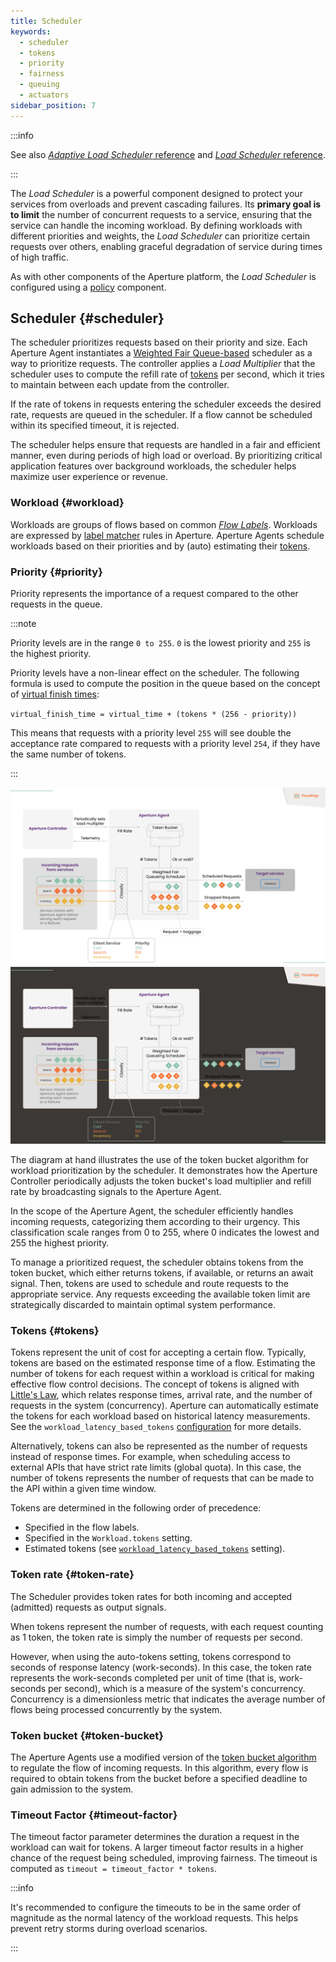 ```yaml
---
title: Scheduler
keywords:
  - scheduler
  - tokens
  - priority
  - fairness
  - queuing
  - actuators
sidebar_position: 7
---
```


:::info

See also
[_Adaptive Load Scheduler_ reference](/reference/policies/spec.md#adaptive-load-scheduler)
and
[_Load Scheduler_ reference](/reference/policies/spec.md#adaptive-load-scheduler).

:::

The _Load Scheduler_ is a powerful component designed to protect your services
from overloads and prevent cascading failures. Its **primary goal is to limit**
the number of concurrent requests to a service, ensuring that the service can
handle the incoming workload. By defining workloads with different priorities
and weights, the _Load Scheduler_ can prioritize certain requests over others,
enabling graceful degradation of service during times of high traffic.

As with other components of the Aperture platform, the _Load Scheduler_ is
configured using a [policy][policies] component.

## Scheduler {#scheduler}

The scheduler prioritizes requests based on their priority and size. Each
Aperture Agent instantiates a
[Weighted Fair Queue-based](https://en.wikipedia.org/wiki/Weighted_fair_queueing)
scheduler as a way to prioritize requests. The controller applies a _Load
Multiplier_ that the scheduler uses to compute the refill rate of
[tokens](#tokens) per second, which it tries to maintain between each update
from the controller.

If the rate of tokens in requests entering the scheduler exceeds the desired
rate, requests are queued in the scheduler. If a flow cannot be scheduled within
its specified timeout, it is rejected.

The scheduler helps ensure that requests are handled in a fair and efficient
manner, even during periods of high load or overload. By prioritizing critical
application features over background workloads, the scheduler helps maximize
user experience or revenue.

### Workload {#workload}

Workloads are groups of flows based on common [_Flow Labels_](./flow-label.md).
Workloads are expressed by [label matcher][label-matcher] rules in Aperture.
Aperture Agents schedule workloads based on their priorities and by (auto)
estimating their [tokens](#tokens).

### Priority {#priority}

Priority represents the importance of a request compared to the other requests
in the queue.

:::note

Priority levels are in the range `0 to 255`. `0` is the lowest priority and
`255` is the highest priority.

Priority levels have a non-linear effect on the scheduler. The following formula
is used to compute the position in the queue based on the concept of
[virtual finish times](https://en.wikipedia.org/wiki/Weighted_fair_queueing#Algorithm):

`virtual_finish_time = virtual_time + (tokens * (256 - priority))`

This means that requests with a priority level `255` will see double the
acceptance rate compared to requests with a priority level `254`, if they have
the same number of tokens.

:::

![Token Bucket](./assets/img/token-bucket-light.svg#gh-light-mode-only)
![Token Bucket](./assets/img/token-bucket-dark.svg#gh-dark-mode-only)

The diagram at hand illustrates the use of the token bucket algorithm for
workload prioritization by the scheduler. It demonstrates how the Aperture
Controller periodically adjusts the token bucket's load multiplier and refill
rate by broadcasting signals to the Aperture Agent.

In the scope of the Aperture Agent, the scheduler efficiently handles incoming
requests, categorizing them according to their urgency. This classification
scale ranges from 0 to 255, where 0 indicates the lowest and 255 the highest
priority.

To manage a prioritized request, the scheduler obtains tokens from the token
bucket, which either returns tokens, if available, or returns an await signal.
Then, tokens are used to schedule and route requests to the appropriate service.
Any requests exceeding the available token limit are strategically discarded to
maintain optimal system performance.

### Tokens {#tokens}

Tokens represent the unit of cost for accepting a certain flow. Typically,
tokens are based on the estimated response time of a flow. Estimating the number
of tokens for each request within a workload is critical for making effective
flow control decisions. The concept of tokens is aligned with
[Little's Law](https://en.wikipedia.org/wiki/Little%27s_law), which relates
response times, arrival rate, and the number of requests in the system
(concurrency). Aperture can automatically estimate the tokens for each workload
based on historical latency measurements. See the
`workload_latency_based_tokens`
[configuration](/reference/policies/spec.md#load-scheduler) for more details.

Alternatively, tokens can also be represented as the number of requests instead
of response times. For example, when scheduling access to external APIs that
have strict rate limits (global quota). In this case, the number of tokens
represents the number of requests that can be made to the API within a given
time window.

Tokens are determined in the following order of precedence:

- Specified in the flow labels.
- Specified in the `Workload.tokens` setting.
- Estimated tokens (see
  [`workload_latency_based_tokens`](/reference/policies/spec.md#load-scheduler)
  setting).

### Token rate {#token-rate}

The Scheduler provides token rates for both incoming and accepted (admitted)
requests as output signals.

When tokens represent the number of requests, with each request counting as 1
token, the token rate is simply the number of requests per second.

However, when using the auto-tokens setting, tokens correspond to seconds of
response latency (work-seconds). In this case, the token rate represents the
work-seconds completed per unit of time (that is, work-seconds per second),
which is a measure of the system's concurrency. Concurrency is a dimensionless
metric that indicates the average number of flows being processed concurrently
by the system.

### Token bucket {#token-bucket}

The Aperture Agents use a modified version of the
[token bucket algorithm](https://en.wikipedia.org/wiki/Token_bucket) to regulate
the flow of incoming requests. In this algorithm, every flow is required to
obtain tokens from the bucket before a specified deadline to gain admission to
the system.

### Timeout Factor {#timeout-factor}

The timeout factor parameter determines the duration a request in the workload
can wait for tokens. A larger timeout factor results in a higher chance of the
request being scheduled, improving fairness. The timeout is computed as
`timeout = timeout_factor * tokens`.

:::info

It's recommended to configure the timeouts to be in the same order of magnitude
as the normal latency of the workload requests. This helps prevent retry storms
during overload scenarios.

:::

[label-matcher]: ./selector.md#label-matcher
[policies]: /concepts/advanced/policy.md
